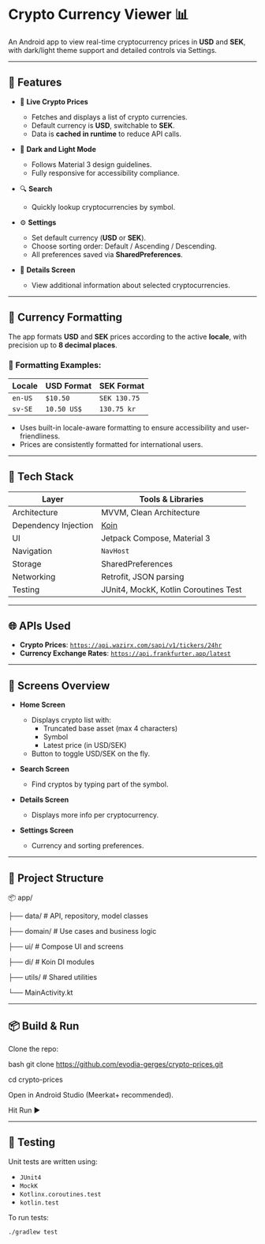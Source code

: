 # Crypto Currency Viewer 📊

An Android app to view real-time cryptocurrency prices in **USD** and **SEK**, with dark/light theme support and detailed controls via Settings.

---

## 🚀 Features

- 🔄 **Live Crypto Prices**
    - Fetches and displays a list of crypto currencies.
    - Default currency is **USD**, switchable to **SEK**.
    - Data is **cached in runtime** to reduce API calls.

- 🎨 **Dark and Light Mode**
    - Follows Material 3 design guidelines.
    - Fully responsive for accessibility compliance.

- 🔍 **Search**
    - Quickly lookup cryptocurrencies by symbol.

- ⚙️ **Settings**
    - Set default currency (**USD** or **SEK**).
    - Choose sorting order: Default / Ascending / Descending.
    - All preferences saved via **SharedPreferences**.

- 📄 **Details Screen**
    - View additional information about selected cryptocurrencies.

---

## 💱 Currency Formatting

The app formats **USD** and **SEK** prices according to the active **locale**, with precision up to **8 decimal places**.

### 📌 Formatting Examples:

| Locale        | USD Format  | SEK Format   |
|---------------|-------------|--------------|
| `en-US`       | `$10.50`    | `SEK 130.75` |
| `sv-SE`       | `10.50 US$` | `130.75 kr`  |

- Uses built-in locale-aware formatting to ensure accessibility and user-friendliness.
- Prices are consistently formatted for international users.


---

## 🔧 Tech Stack

| Layer         | Tools & Libraries                   |
|---------------|-------------------------------------|
| Architecture  | MVVM, Clean Architecture            |
| Dependency Injection | [Koin](https://insert-koin.io/)     |
| UI            | Jetpack Compose, Material 3         |
| Navigation    | `NavHost`                           |
| Storage       | SharedPreferences                   |
| Networking    | Retrofit, JSON parsing              |
| Testing       | JUnit4, MockK, Kotlin Coroutines Test |

---

## 🌐 APIs Used

- **Crypto Prices**: [`https://api.wazirx.com/sapi/v1/tickers/24hr`](https://api.wazirx.com/sapi/v1/tickers/24hr)
- **Currency Exchange Rates**: [`https://api.frankfurter.app/latest`](https://api.frankfurter.app/latest)

---

## 📲 Screens Overview

- **Home Screen**
    - Displays crypto list with:
        - Truncated base asset (max 4 characters)
        - Symbol
        - Latest price (in USD/SEK)
    - Button to toggle USD/SEK on the fly.

- **Search Screen**
    - Find cryptos by typing part of the symbol.

- **Details Screen**
    - Displays more info per cryptocurrency.

- **Settings Screen**
    - Currency and sorting preferences.


---

## 📁 Project Structure

📦 app/

├── data/          # API, repository, model classes

├── domain/        # Use cases and business logic

├── ui/            # Compose UI and screens

├── di/            # Koin DI modules

├── utils/         # Shared utilities

└── MainActivity.kt

---

## 📦 Build & Run
Clone the repo:

bash
git clone https://github.com/evodia-gerges/crypto-prices.git

cd crypto-prices

Open in Android Studio (Meerkat+ recommended).

Hit Run ▶️

---

## 🧪 Testing

Unit tests are written using:
- `JUnit4`
- `MockK`
- `Kotlinx.coroutines.test`
- `kotlin.test`

To run tests:

```bash
./gradlew test
